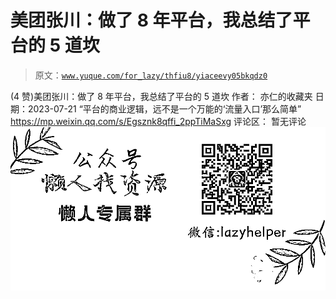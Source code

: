 # 美团张川：做了 8 年平台，我总结了平台的 5 道坎

> 原文：[`www.yuque.com/for_lazy/thfiu8/yiaceevy05bkqdz0`](https://www.yuque.com/for_lazy/thfiu8/yiaceevy05bkqdz0)

<ne-h2 id="fe377b50" data-lake-id="fe377b50"><ne-heading-ext><ne-heading-anchor></ne-heading-anchor><ne-heading-fold></ne-heading-fold></ne-heading-ext><ne-heading-content><ne-text id="u614a8fa4">(4 赞)美团张川：做了 8 年平台，我总结了平台的 5 道坎</ne-text></ne-heading-content></ne-h2> <ne-p id="u367f2e15" data-lake-id="u367f2e15"><ne-text id="ubccee70c">作者： 亦仁的收藏夹</ne-text></ne-p> <ne-p id="ub906d18f" data-lake-id="ub906d18f"><ne-text id="u2f9843e1">日期：2023-07-21</ne-text></ne-p> <ne-p id="ud6f81dc4" data-lake-id="ud6f81dc4"><ne-text id="uadde9e19">“平台的商业逻辑，远不是一个万能的‘流量入口’那么简单”</ne-text></ne-p> <ne-p id="u3905706b" data-lake-id="u3905706b">[<ne-text id="u8cf41ecd">https://mp.weixin.qq.com/s/Egsznk8qffi_2ppTiMaSxg</ne-text>](https://mp.weixin.qq.com/s/Egsznk8qffi_2ppTiMaSxg)</ne-p> <ne-hole id="uf424ad7e" data-lake-id="uf424ad7e"><ne-card data-card-name="hr" data-card-type="block" id="TM0a7" data-event-boundary="card"><ne-p id="u4f9adf84" data-lake-id="u4f9adf84"><ne-text id="u09094b24">评论区：</ne-text></ne-p> <ne-p id="u3e5f994a" data-lake-id="u3e5f994a"><ne-text id="u6d97b95d">暂无评论</ne-text></ne-p> <ne-p id="u4caa1a63" data-lake-id="u4caa1a63"><ne-card data-card-name="image" data-card-type="inline" id="YFxgG" data-event-boundary="card">![](img/894d30a529e7c37bcd3392323c99941c.png)  <ne-hole id="ufc2769bc" data-lake-id="ufc2769bc"><ne-card data-card-name="hr" data-card-type="block" id="SAEbf" data-event-boundary="card"></ne-card></ne-hole></ne-card></ne-p></ne-card></ne-hole>